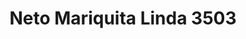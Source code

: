 ---
title: "Neto Mariquita Linda 3503"
url: /nezahualcoyotl/neto-mariquita-linda-3503/
shop: supermercado
---